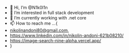- 👋 Hi, I’m @N1k0l1n
- 👀 I’m interested in full stack development
- 🌱 I’m currently working with .net core
- 📫 How to reach me ...{
- nikolinandoni80@gmail.com,
- https://www.linkedin.com/in/nikolin-andoni-621b08210/
- https://image-search-nine-alpha.vercel.app/
- }

<!---
N1k0l1n/N1k0l1n is a ✨ special ✨ repository because its `README.md` (this file) appears on your GitHub profile.
You can click the Preview link to take a look at your changes.
--->

